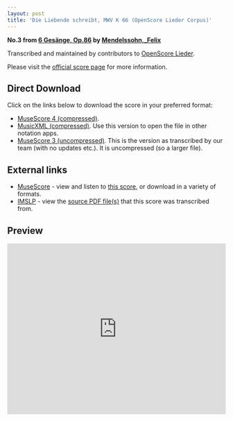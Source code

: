 ```yaml
---
layout: post
title: 'Die Liebende schreibt, MWV K 66 (OpenScore Lieder Corpus)'
---
```


__No.3 from [6 Gesänge, Op.86](https://fourscoreandmore.org/OpenScore/Mendelssohn%2C_Felix/6_Ges%C3%A4nge%2C_Op.86/) by [Mendelssohn,_Felix](https://fourscoreandmore.org/OpenScore/Mendelssohn%2C_Felix)__

Transcribed and maintained by contributors to [OpenScore Lieder].

Please visit the [official score page] for more information.

[official score page]: https://musescore.com/openscore-lieder-corpus/scores/6989465
[OpenScore Lieder]: https://musescore.com/openscore-lieder-corpus

## Direct Download

Click on the links below to download the score in your preferred format:
- [MuseScore 4 (compressed)](https://fourscoreandmore.org/OpenScore/Mendelssohn%2C_Felix/6_Ges%C3%A4nge%2C_Op.86/3_Die_Liebende_schreibt%2C_MWV_K_66.mscz).
- [MusicXML (compressed)](https://fourscoreandmore.org/OpenScore/Mendelssohn%2C_Felix/6_Ges%C3%A4nge%2C_Op.86/3_Die_Liebende_schreibt%2C_MWV_K_66.mxl). Use this version to open the file in other notation apps.
- [MuseScore 3 (uncompressed)](https://raw.githubusercontent.com/OpenScore/Lieder/refs/heads/main/scores/Mendelssohn%2C_Felix/6_Ges%C3%A4nge%2C_Op.86/3_Die_Liebende_schreibt%2C_MWV_K_66/lc6989465.mscx). This is the version as transcribed by our team (with no updates etc.). It is uncompressed (so a larger file).

## External links

- [MuseScore] - view and listen to [this score][MuseScore], or download in a variety of formats.
- [IMSLP] - view the [source PDF file(s)][IMSLP] that this score was transcribed from.

[MuseScore]: https://musescore.com/score/6989465
[IMSLP]: https://imslp.org/wiki/Special:ReverseLookup/09356

## Preview

<iframe width="100%" height="394" src="https://musescore.com/openscore-lieder-corpus/scores/6989465/embed" frameborder="0" allowfullscreen allow="autoplay; fullscreen"></iframe>

